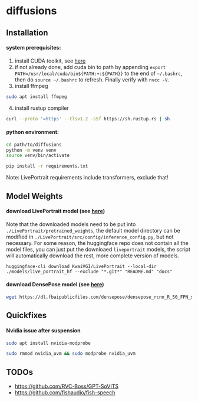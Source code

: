 # diffusions

## Installation
#### system prerequisites:
1. install CUDA toolkit, see [here](https://developer.nvidia.com/cuda-12-2-0-download-archive?target_os=Linux&target_arch=x86_64&Distribution=Ubuntu&target_version=22.04&target_type=deb_local)
2. if not already done, add cuda bin to path by appending `export PATH=/usr/local/cuda/bin${PATH:+:${PATH}}` to the end of `~/.bashrc`, then do `source ~/.bashrc` to refresh. Finally verify with `nvcc -V`.
3. install ffmpeg
```bash
sudo apt install ffmpeg
```
4. install rustup compiler
```bash
curl --proto '=https' --tlsv1.2 -sSf https://sh.rustup.rs | sh
```

#### python environment:
```bash
cd path/to/diffusions
python -m venv venv
source venv/bin/activate

pip install -r requirements.txt
```

Note: LivePortrait requirements include transformers, exclude that!


## Model Weights

#### download LivePortrait model (see [here](https://huggingface.co/KwaiVGI/LivePortrait))
Note that the downloaded models need to be put into `./LivePortrait/pretrained_weights`, the default model directory can be modified in `./LivePortrait/src/config/inference_config.py`, but not necessary. For some reason, the huggingface repo does not contain all the model files, you can just put the downloaed `liveportrait` models, the script will automatically download the rest, more complete version of models. 
```
huggingface-cli download KwaiVGI/LivePortrait --local-dir ./models/live_portrait_hf --exclude "*.git*" "README.md" "docs"
```
#### download DensePose model (see [here](https://github.com/facebookresearch/detectron2/blob/main/projects/DensePose/doc/TOOL_APPLY_NET.md))
```bash
wget https://dl.fbaipublicfiles.com/densepose/densepose_rcnn_R_50_FPN_s1x/165712039/model_final_162be9.pkl
```

## Quickfixes

#### Nvidia issue after suspension
```bash
sudo apt install nvidia-modprobe

sudo rmmod nvidia_uvm && sudo modprobe nvidia_uvm
```

## TODOs

* https://github.com/RVC-Boss/GPT-SoVITS
* https://github.com/fishaudio/fish-speech
  



